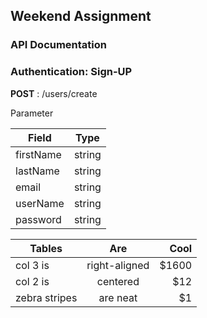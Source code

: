 ## Weekend Assignment

### API Documentation

### Authentication: Sign-UP
	
 **POST** : /users/create

 Parameter

| Field         | Type          | 
| ------------- |:-------------:| 
| firstName     |   string      | 
| lastName      |   string      |
|  email        |   string      |
|  userName     |   string      |
|  password     |   string      |

| Tables        | Are           | Cool  |
| ------------- |:-------------:| -----:|
| col 3 is      | right-aligned | $1600 |
| col 2 is      | centered      |   $12 |
| zebra stripes | are neat      |    $1 |